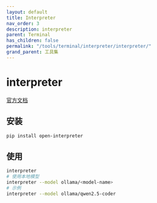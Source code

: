 ```yaml
---
layout: default
title: Interpreter
nav_order: 3
description: interpreter
parent: Terminal
has_children: false
permalink: "/tools/terminal/interpreter/interpreter/"
grand_parent: 工具集
---
```


# interpreter

[官方文档](https://docs.openinterpreter.com/getting-started/introduction)

## 安装

```bash
pip install open-interpreter
```

## 使用

```bash
interpreter
# 使用本地模型
interpreter --model ollama/<model-name>
# 示例
interpreter --model ollama/qwen2.5-coder
```
